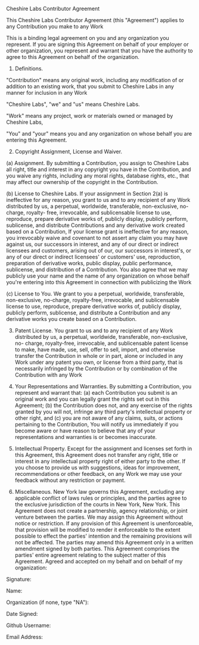 Cheshire Labs Contributor Agreement

This Cheshire Labs Contributor Agreement (this "Agreement") applies to any Contribution you make to any Work

This is a binding legal agreement on you and any organization you represent. If you are signing this Agreement on behalf of your employer or other organization, you represent and warrant that you have the authority to agree to this Agreement on behalf of the organization.

1. Definitions.

"Contribution" means any original work, including any modification of or addition to an existing work, that you submit to Cheshire Labs in any manner for inclusion in any Work

"Cheshire Labs", "we" and "us" means Cheshire Labs.

"Work" means any project, work or materials owned or managed by Cheshire Labs,

"You" and "your" means you and any organization on whose behalf you are entering this Agreement.

2. Copyright Assignment, License and Waiver.

(a) Assignment. By submitting a Contribution, you assign to Cheshire Labs all right, title and interest in any copyright you have in the Contribution, and you waive any rights, including any moral rights, database rights, etc., that may affect our ownership of the copyright in the Contribution.

(b) License to Cheshire Labs. If your assignment in Section 2(a) is ineffective for any reason, you grant to us and to any recipient of any Work distributed by us, a perpetual, worldwide, transferable, non-exclusive, no-charge, royalty- free, irrevocable, and sublicensable license to use, reproduce, prepare derivative works of, publicly display, publicly perform, sublicense, and distribute Contributions and any derivative work created based on a Contribution, If your license grant is ineffective for any reason, you irrevocably waive and covenant to not assert any claim you may have against us, our successors in interest, and any of our direct or indirect licensees and customers, arising out of our, our successors in interest's, or any of our direct or indirect licensees' or customers' use, reproduction, preparation of derivative works, public display, public performance, sublicense, and distribution of a Contribution. You also agree that we may publicly use your name and the name of any organization on whose behalf you're entering into this Agreement in connection with publicizing the Work

(c) License to You. We grant to you a perpetual, worldwide, transferable, non-exclusive, no-charge, royalty-free, irrevocable, and sublicensable license to use, reproduce, prepare derivative works of, publicly display, publicly perform, sublicense, and distribute a Contribution and any derivative works you create based on a Contribution.

3. Patent License. You grant to us and to any recipient of any Work distributed by us, a perpetual, worldwide, transferable, non-exclusive, no- charge, royalty-free, irrevocable, and sublicensable patent license to make, have made, use, sell, offer to sell, import, and otherwise transfer the Contribution in whole or in part, alone or included in any Work under any patent you own, or license from a third party, that is necessarily infringed by the Contribution or by combination of the Contribution with any Work

4. Your Representations and Warranties. By submitting a Contribution, you represent and warrant that: (a) each Contribution you submit is an original work and you can legally grant the rights set out in this Agreement; (b) the Contribution does not, and any exercise of the rights granted by you will not, infringe any third party's intellectual property or other right, and (c) you are not aware of any claims, suits, or actions pertaining to the Contribution, You will notify us immediately if you become aware or have reason to believe that any of your representations and warranties is or becomes inaccurate.

5. Intellectual Property. Except for the assignment and licenses set forth in this Agreement, this Agreement does not transfer any right, title or interest in any intellectual property right of either party to the other. If you choose to provide us with suggestions, ideas for improvement, recommendations or other feedback, on any Work we may use your feedback without any restriction or payment.

6. Miscellaneous. New York law governs this Agreement, excluding any applicable conflict of laws rules or principles, and the parties agree to the exclusive jurisdiction of the courts in New York, New York. This Agreement does not create a partnership, agency relationship, or joint venture between the parties. We may assign this Agreement without notice or restriction. If any provision of this Agreement is unenforceable, that provision will be modified to render it enforceable to the extent possible to effect the parties' intention and the remaining provisions will not be affected. The parties may amend this Agreement only in a written amendment signed by both parties. This Agreement comprises the parties' entire agreement relating to the subject matter of this Agreement.
Agreed and accepted on my behalf and on behalf of my organization:

Signature:

Name:

Organization (if none, type "NA"):

Date Signed:

Github Username:

Email Address: